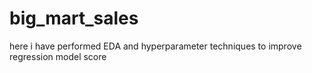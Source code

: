 # big_mart_sales
here i have performed EDA and hyperparameter techniques to improve regression model score
